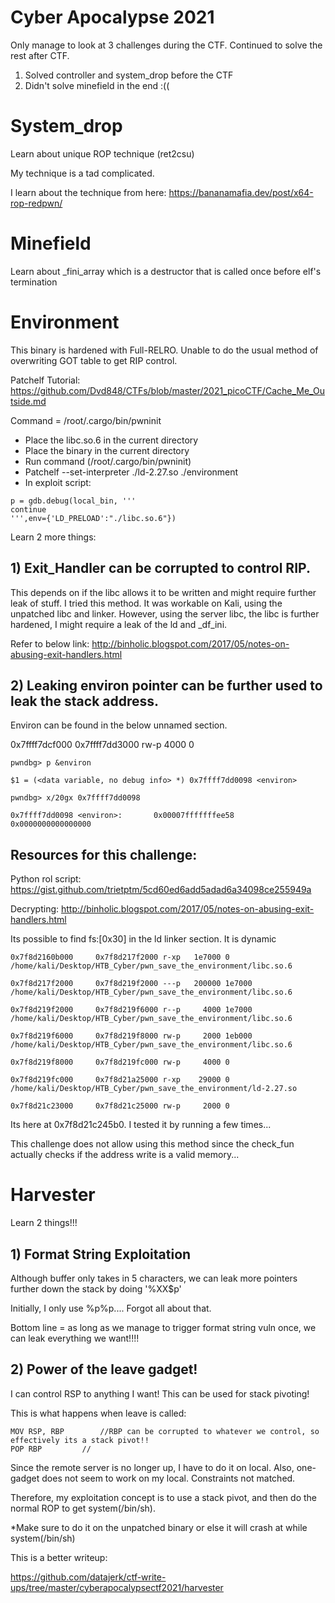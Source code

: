 # Cyber Apocalypse 2021

Only manage to look at 3 challenges during the CTF. Continued to solve the rest after CTF.

1) Solved controller and system_drop before the CTF
2) Didn't solve minefield in the end :((

# System_drop 
Learn about unique ROP technique (ret2csu)

My technique is a tad complicated. 

I learn about the technique from here:
https://bananamafia.dev/post/x64-rop-redpwn/

# Minefield 
Learn about _fini_array which is a destructor that is called once before elf's termination

# Environment
This binary is hardened with Full-RELRO. 
Unable to do the usual method of overwriting GOT table to get RIP control.

Patchelf Tutorial:
https://github.com/Dvd848/CTFs/blob/master/2021_picoCTF/Cache_Me_Outside.md

Command = /root/.cargo/bin/pwninit
- Place the libc.so.6 in the current directory
- Place the binary in the current directory
- Run command (/root/.cargo/bin/pwninit)
- Patchelf  --set-interpreter ./ld-2.27.so ./environment
- In exploit script:
```
p = gdb.debug(local_bin, '''
continue
''',env={'LD_PRELOAD':"./libc.so.6"})
```	

Learn 2 more things:
## 1) Exit_Handler can be corrupted to control RIP.
This depends on if the libc allows it to be written and might require further leak of stuff.
I tried this method. 
It was workable on Kali, using the unpatched libc and linker.
However, using the server libc, the libc is further hardened, I might require a leak of the ld and _df_ini. 

Refer to below link: 
http://binholic.blogspot.com/2017/05/notes-on-abusing-exit-handlers.html

## 2) Leaking environ pointer can be further used to leak the stack address.
Environ can be found in the below unnamed section. 

0x7ffff7dcf000     0x7ffff7dd3000 rw-p     4000 0      

```
pwndbg> p &environ

$1 = (<data variable, no debug info> *) 0x7ffff7dd0098 <environ>

pwndbg> x/20gx 0x7ffff7dd0098

0x7ffff7dd0098 <environ>:       0x00007fffffffee58      0x0000000000000000
```

## Resources for this challenge:
Python rol script:
https://gist.github.com/trietptm/5cd60ed6add5adad6a34098ce255949a

Decrypting:
http://binholic.blogspot.com/2017/05/notes-on-abusing-exit-handlers.html

Its possible to find fs:[0x30]  in the ld linker section. It is dynamic 
```
0x7f8d2160b000     0x7f8d217f2000 r-xp   1e7000 0      /home/kali/Desktop/HTB_Cyber/pwn_save_the_environment/libc.so.6

0x7f8d217f2000     0x7f8d219f2000 ---p   200000 1e7000 /home/kali/Desktop/HTB_Cyber/pwn_save_the_environment/libc.so.6

0x7f8d219f2000     0x7f8d219f6000 r--p     4000 1e7000 /home/kali/Desktop/HTB_Cyber/pwn_save_the_environment/libc.so.6

0x7f8d219f6000     0x7f8d219f8000 rw-p     2000 1eb000 /home/kali/Desktop/HTB_Cyber/pwn_save_the_environment/libc.so.6

0x7f8d219f8000     0x7f8d219fc000 rw-p     4000 0      

0x7f8d219fc000     0x7f8d21a25000 r-xp    29000 0      /home/kali/Desktop/HTB_Cyber/pwn_save_the_environment/ld-2.27.so

0x7f8d21c23000     0x7f8d21c25000 rw-p     2000 0      
```

Its here at 0x7f8d21c245b0. I tested it by running a few times... 

This challenge does not allow using this method since the check_fun actually checks if the address write is a valid memory...

# Harvester
Learn 2 things!!!

## 1) Format String Exploitation

Although buffer only takes in 5 characters, we can leak more pointers further down the stack by doing '%XX$p'

Initially, I only use %p%p.... Forgot all about that.

Bottom line = as long as we manage to trigger format string vuln once, we can leak everything we want!!!!

## 2) Power of the leave gadget!

I can control RSP to anything I want! This can be used for stack pivoting!

This is what happens when leave is called:
```
MOV RSP, RBP		//RBP can be corrupted to whatever we control, so effectively its a stack pivot!!
POP RBP			//	
```

Since the remote server is no longer up, I have to do it on local. Also, one-gadget does not seem to work on my local. Constraints not matched.

Therefore, my exploitation concept is to use a stack pivot, and then do the normal ROP to get system(/bin/sh).

*Make sure to do it on the unpatched binary or else it will crash at while system(/bin/sh)

This is a better writeup:

https://github.com/datajerk/ctf-write-ups/tree/master/cyberapocalypsectf2021/harvester




